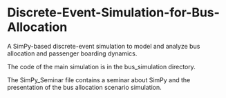 # Discrete-Event-Simulation-for-Bus-Allocation
A SimPy-based discrete-event simulation to model and analyze bus allocation and passenger boarding dynamics.

The code of the main simulation is in the bus_simulation directory.

The SimPy_Seminar file contains a seminar about SimPy and the presentation of the bus allocation scenario simulation.
